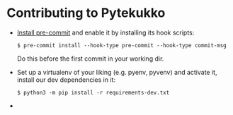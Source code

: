 # Contributing to Pytekukko

- [Install pre-commit](https://pre-commit.com/#install) and enable it by
  installing its hook scripts:

  ```shellsession
  $ pre-commit install --hook-type pre-commit --hook-type commit-msg
  ```

    Do this before the first commit in your working dir.

- Set up a virtualenv of your liking (e.g. pyenv, pyvenv) and activate it,
  install our dev dependencies in it:

  ```shellsession
  $ python3 -m pip install -r requirements-dev.txt
  ```

-
